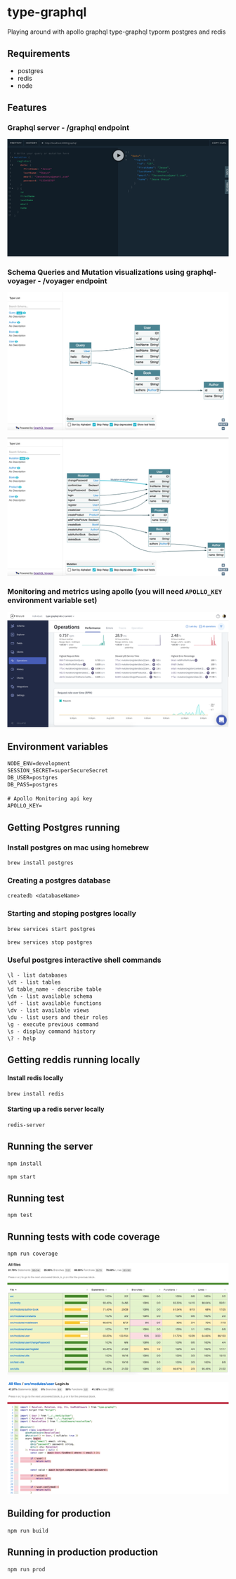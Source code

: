 # type-graphql
Playing around with apollo graphql type-graphql typorm postgres and redis

## Requirements
- postgres
- redis
- node

## Features
### Graphql server - /graphql endpoint
![graphql](./images/graphql.png)

### Schema Queries and Mutation visualizations using graphql-voyager - /voyager endpoint
![queries](./images/queries.png)

![mutations](./images/mutations.png)

### Monitoring and metrics using apollo (you will need `APOLLO_KEY` environment variable set)
![apollo](./images/apollo.png)

## Environment variables
```
NODE_ENV=development
SESSION_SECRET=superSecureSecret
DB_USER=postgres
DB_PASS=postgres

# Apollo Monitoring api key
APOLLO_KEY= 
```

## Getting Postgres running

### Install postgres on mac using homebrew
```
brew install postgres
```

### Creating a postgres database
```
createdb <databaseName>
```

### Starting and stoping postgres locally
```
brew services start postgres
```

```
brew services stop postgres
```

### Useful postgres interactive shell commands
```
\l - list databases
\dt - list tables
\d table_name - describe table
\dn - list available schema
\df - list available functions
\dv - list available views
\du - list users and their roles
\g - execute previous command
\s - display command history
\? - help
```

## Getting reddis running locally 

#### Install redis locally
```
brew install redis
```

#### Starting up a redis server locally
```
redis-server
```

## Running the server

```
npm install
```

```
npm start
```

## Running test
```
npm test
```

## Running tests with code coverage
```
npm run coverage
```
![codecov](./images/codecov.png)

![codecov1](./images/codecov-1.png)

## Building for production
```
npm run build
```

## Running in production production
```
npm run prod
```
